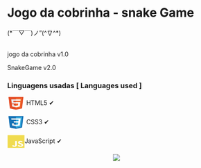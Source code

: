 # Jogo da cobrinha - snake Game

<div align="left"> (*￣▽￣)ノ”(^∇^*) </div>
<br />
<p>jogo da cobrinha v1.0</p>
<p>SnakeGame v2.0</p>

### Linguagens usadas [ Languages used ]

<p><img align="center" alt="Carlos-HTML" height="30" width="40" src="https://raw.githubusercontent.com/devicons/devicon/master/icons/html5/html5-original.svg">           HTML5 <!--❤️--> ✔</p>
<p><img align="center" alt="Carlos-CSS" height="30" width="40" src="https://raw.githubusercontent.com/devicons/devicon/master/icons/css3/css3-original.svg">
      CSS3 <!--💙--> ✔</p>
<p><img align="center" alt="Carlos-Js" height="30" width="40" src="https://raw.githubusercontent.com/devicons/devicon/master/icons/javascript/javascript-plain.svg">JavaScript <!--💛--> ✔</p>

<div align="center">
  <img width="950" src="assets/snakegame.gif"/>
</div>        



